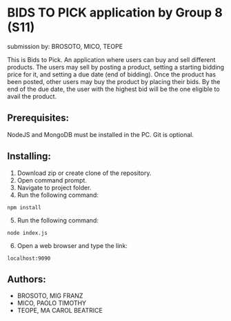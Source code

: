 # BIDS TO PICK application by Group 8 (S11)
submission by: BROSOTO, MICO, TEOPE <br>

This is Bids to Pick. An application where users can buy and sell different products. The users may sell by posting a product, setting a starting bidding price for it, and setting a due date (end of bidding). Once the product has been posted, other users may buy the product by placing their bids. By the end of the due date, the user with the highest bid will be the one eligible to avail the product. 

## Prerequisites:
NodeJS and MongoDB must be installed in the PC. Git is optional.

## Installing:
1. Download zip or create clone of the repository.
2. Open command prompt.
3. Navigate to project folder.
4. Run the following command:
```
npm install
```
5. Run the following command:
```
node index.js
```
6. Open a web browser and type the link:
```
localhost:9090
```

## Authors:
* BROSOTO, MIG FRANZ
* MICO, PAOLO TIMOTHY
* TEOPE, MA CAROL BEATRICE

